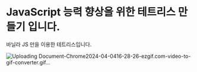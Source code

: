 # JavaScript 능력 향상을 위한 테트리스 만들기 입니다.
바닐라 JS 만을 이용한 테트리스입니다.

![Uploading Document-Chrome2024-04-0416-28-26-ezgif.com-video-to-gif-converter.gif…]()

